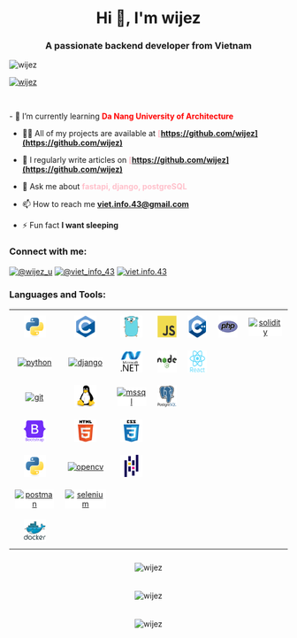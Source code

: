<h1 align="center">Hi 👋, I'm wijez</h1>
<h3 align="center">A passionate backend developer from Vietnam</h3>
<p align="left">
  <img
    src="https://komarev.com/ghpvc/?username=wijez&label=Profile%20views&color=0e75b6&style=flat"
    alt="wijez"
  />
</p>
<p align="left">
  <td style="text-align: center; padding: 10px">
    <a href="https://github.com/ryo-ma/github-profile-trophy"
      ><img
        src="https://github-profile-trophy.vercel.app/?username=wijez"
        alt="wijez"
    /></a>
  </td>
</p>
<p align="left">
  <td style="text-align: center; padding: 10px">
    <a href="https://twitter.com/" target="blank"
      ><img
        src="https://img.shields.io/twitter/follow/?logo=twitter&style=for-the-badge"
        alt=""
    /></a>
  </td>
</p>
- 🌱 I’m currently learning <b style="color: red;">Da Nang University of Architecture</b>

- 👨‍💻 All of my projects are available at <b style="color: pink;">[https://github.com/wijez](https://github.com/wijez)</b>

- 📝 I regularly write articles on <b style="color: pink;">[https://github.com/wijez](https://github.com/wijez)</b>

- 💬 Ask me about <b style="color: pink;">fastapi, django, postgreSQL</b>

- 📫 How to reach me <b style="color: pink;">viet.info.43@gmail.com</b>

- ⚡ Fun fact **I want sleeping**
<h3 align="left">Connect with me:</h3>
<p align="left">
  <a href="https://instagram.com/@wijez_u" target="blank"
    ><img
      align="center"
      src="https://raw.githubusercontent.com/rahuldkjain/github-profile-readme-generator/master/src/images/icons/Social/instagram.svg"
      alt="@wijez_u"
      height="30"
      width="40"
  /></a>
  <a href="https://www.hackerrank.com/@viet_info_43" target="blank"
    ><img
      align="center"
      src="https://raw.githubusercontent.com/rahuldkjain/github-profile-readme-generator/master/src/images/icons/Social/hackerrank.svg"
      alt="@viet_info_43"
      height="30"
      width="40"
  /></a>
  <a href="https://codeforces.com/profile/viet.info.43" target="blank"
    ><img
      align="center"
      src="https://raw.githubusercontent.com/rahuldkjain/github-profile-readme-generator/master/src/images/icons/Social/codeforces.svg"
      alt="viet.info.43"
      height="30"
      width="40"
  /></a>
</p>
<h3 align="left">Languages and Tools:</h3>
<table style="border-collapse: collapse">
  <tr>
    <td style="text-align: center; padding: 10px">
      <a href="https://www.python.org" target="_blank" rel="noreferrer">
        <img
          src="https://raw.githubusercontent.com/devicons/devicon/master/icons/python/python-original.svg"
          alt="python"
          width="40"
          height="40"
          style="background-color: white"
        />
      </a>
    </td>
    <td style="text-align: center; padding: 10px">
      <a href="https://www.cprogramming.com/" target="_blank" rel="noreferrer">
        <img
          src="https://raw.githubusercontent.com/devicons/devicon/master/icons/c/c-original.svg"
          alt="c"
          width="40"
          height="40"
          style="background-color: white"
        />
      </a>
    </td>
    <td style="text-align: center; padding: 10px">
      <a href="https://golang.org" target="_blank" rel="noreferrer">
        <img
          src="https://raw.githubusercontent.com/devicons/devicon/master/icons/go/go-original.svg"
          alt="go"
          width="40"
          height="40"
          style="background-color: white"
        />
      </a>
    </td>
    <td style="text-align: center; padding: 10px">
      <a
        href="https://developer.mozilla.org/en-US/docs/Web/JavaScript"
        target="_blank"
        rel="noreferrer"
      >
        <img
          src="https://raw.githubusercontent.com/devicons/devicon/master/icons/javascript/javascript-original.svg"
          alt="javascript"
          width="40"
          height="40"
          style="background-color: white"
        />
      </a>
    </td>
    <td style="text-align: center; padding: 10px">
      <a href="https://www.w3schools.com/cpp/" target="_blank" rel="noreferrer">
        <img
          src="https://raw.githubusercontent.com/devicons/devicon/master/icons/cplusplus/cplusplus-original.svg"
          alt="cplusplus"
          width="40"
          height="40"
          style="background-color: white"
        />
      </a>
    </td>
    <td style="text-align: center; padding: 10px">
      <a href="https://www.php.net" target="_blank" rel="noreferrer">
        <img
          src="https://raw.githubusercontent.com/devicons/devicon/master/icons/php/php-original.svg"
          alt="php"
          width="40"
          height="40"
          style="background-color: white"
        />
      </a>
    </td>
    <td style="text-align: center; padding: 10px">
      <a href="https://soliditylang.org" target="_blank" rel="noreferrer">
        <img
          src="https://docs.soliditylang.org/en/v0.8.26/_static/img/logo-dark.svg"
          alt="solidity"
          width="40"
          height="40"
          style="background-color: white"
        />
      </a>
    </td>
  </tr>
  <tr>
    <td style="text-align: center; padding: 10px">
      <a href="https://fastapi.tiangolo.com" target="_blank" rel="noreferrer">
        <img
          src="https://th.bing.com/th/id/OIP.BRGj6kGyDLxKr33lVKkUYgHaHa?rs=1&pid=ImgDetMain"
          alt="python"
          width="40"
          height="40"
          style="background-color: white"
        />
      </a>
    </td>
    <td style="text-align: center; padding: 10px">
      <a href="https://www.djangoproject.com/" target="_blank" rel="noreferrer">
        <img
          src="https://cdn.worldvectorlogo.com/logos/django.svg"
          alt="django"
          width="40"
          height="40"
          style="background-color: white"
        />
      </a>
    </td>
    <td style="text-align: center; padding: 10px">
      <a href="https://dotnet.microsoft.com/" target="_blank" rel="noreferrer">
        <img
          src="https://raw.githubusercontent.com/devicons/devicon/master/icons/dot-net/dot-net-original-wordmark.svg"
          alt="dotnet"
          width="40"
          height="40"
          style="background-color: white"
        />
      </a>
    </td>
    <td style="text-align: center; padding: 10px">
      <a href="https://nodejs.org" target="_blank" rel="noreferrer">
        <img
          src="https://raw.githubusercontent.com/devicons/devicon/master/icons/nodejs/nodejs-original-wordmark.svg"
          alt="nodejs"
          width="40"
          height="40"
          style="background-color: white"
        />
      </a>
    </td>
    <td style="text-align: center; padding: 10px">
      <a href="https://reactjs.org/" target="_blank" rel="noreferrer">
        <img
          src="https://raw.githubusercontent.com/devicons/devicon/master/icons/react/react-original-wordmark.svg"
          alt="react"
          width="40"
          height="40"
          style="background-color: white"
        />
      </a>
    </td>
  </tr>
  <tr>
    <td style="text-align: center; padding: 10px">
      <a href="https://git-scm.com/" target="_blank" rel="noreferrer">
        <img
          src="https://www.vectorlogo.zone/logos/git-scm/git-scm-icon.svg"
          alt="git"
          width="40"
          height="40"
          style="background-color: white"
        />
      </a>
    </td>
    <td style="text-align: center; padding: 10px">
      <a href="https://www.linux.org/" target="_blank" rel="noreferrer">
        <img
          src="https://raw.githubusercontent.com/devicons/devicon/master/icons/linux/linux-original.svg"
          alt="linux"
          width="40"
          height="40"
          style="background-color: white"
        />
      </a>
    </td>
    <td style="text-align: center; padding: 10px">
      <a
        href="https://www.microsoft.com/en-us/sql-server"
        target="_blank"
        rel="noreferrer"
      >
        <img
          src="https://www.svgrepo.com/show/303229/microsoft-sql-server-logo.svg"
          alt="mssql"
          width="40"
          height="40"
          style="background-color: white"
        />
      </a>
    </td>
    <td style="text-align: center; padding: 10px">
      <a href="https://www.postgresql.org" target="_blank" rel="noreferrer">
        <img
          src="https://raw.githubusercontent.com/devicons/devicon/master/icons/postgresql/postgresql-original-wordmark.svg"
          alt="postgresql"
          width="40"
          height="40"
          style="background-color: white"
        />
      </a>
    </td>
  </tr>
  <tr>
    <td style="text-align: center; padding: 10px">
      <a href="https://getbootstrap.com" target="_blank" rel="noreferrer">
        <img
          src="https://raw.githubusercontent.com/devicons/devicon/master/icons/bootstrap/bootstrap-plain-wordmark.svg"
          alt="bootstrap"
          width="40"
          height="40"
          style="background-color: white"
          style="background-color: white"
        />
      </a>
    </td>
    <td style="text-align: center; padding: 10px">
      <a href="https://www.w3.org/html/" target="_blank" rel="noreferrer">
        <img
          src="https://raw.githubusercontent.com/devicons/devicon/master/icons/html5/html5-original-wordmark.svg"
          alt="html5"
          width="40"
          height="40"
          style="background-color: white"
        />
      </a>
    </td>
    <td style="text-align: center; padding: 10px">
      <a href="https://www.w3schools.com/css/" target="_blank" rel="noreferrer">
        <img
          src="https://raw.githubusercontent.com/devicons/devicon/master/icons/css3/css3-original-wordmark.svg"
          alt="css3"
          width="40"
          height="40"
          style="background-color: white"
        />
      </a>
    </td>
  </tr>
  <tr>
    <td style="text-align: center; padding: 10px">
      <a href="https://pytorch.org/" target="_blank" rel="noreferrer">
        <img
          src="https://raw.githubusercontent.com/devicons/devicon/master/icons/python/python-original.svg"
          alt="pytorch"
          width="40"
          height="40"
          style="background-color: white"
        />
      </a>
    </td>
    <td style="text-align: center; padding: 10px">
      <a href="https://opencv.org/" target="_blank" rel="noreferrer">
        <img
          src="https://www.vectorlogo.zone/logos/opencv/opencv-icon.svg"
          alt="opencv"
          width="40"
          height="40"
          style="background-color: white"
        />
      </a>
    </td>
    <td style="text-align: center; padding: 10px">
      <a href="https://pandas.pydata.org/" target="_blank" rel="noreferrer">
        <img
          src="https://raw.githubusercontent.com/devicons/devicon/2ae2a900d2f041da66e950e4d48052658d850630/icons/pandas/pandas-original.svg"
          alt="pandas"
          width="40"
          height="40"
          style="background-color: white"
        />
      </a>
    </td>
  </tr>
  <tr>
    <td style="text-align: center; padding: 10px">
      <a href="https://postman.com" target="_blank" rel="noreferrer">
        <img
          src="https://www.vectorlogo.zone/logos/getpostman/getpostman-icon.svg"
          alt="postman"
          width="40"
          height="40"
          style="background-color: white"
        />
      </a>
    </td>
    <td style="text-align: center; padding: 10px">
      <a href="https://www.selenium.dev" target="_blank" rel="noreferrer">
        <img
          src="https://raw.githubusercontent.com/detain/svg-logos/780f25886640cef088af994181646db2f6b1a3f8/svg/selenium-logo.svg"
          alt="selenium"
          width="40"
          height="40"
          style="background-color: white"
        />
      </a>
    </td>
  </tr>
    <tr>
    <td style="text-align: center; padding: 10px">
      <a href="https://www.docker.com/" target="_blank" rel="noreferrer">
        <img
          src="https://raw.githubusercontent.com/devicons/devicon/master/icons/docker/docker-original-wordmark.svg"
          alt="docker"
          width="40"
          height="40"
          style="background-color: white"
        />
      </a>
  </tr>
</table>
<p align="center">
      <img style="width: 300px; text-align: center; margin: 10px auto;"
        src="https://github-readme-stats.vercel.app/api/top-langs?username=wijez&show_icons=true&locale=en&layout=compact"
        alt="wijez"
      />
    </p>
    <p align="center">
      <img style="width: 300px; text-align: center; margin: 10px auto;"
        src="https://github-readme-stats.vercel.app/api?username=wijez&show_icons=true&locale=en"
        alt="wijez"
      />
    </p>
    <p align="center">
      <img  style="width: 300px; text-align: center; margin: 10px auto;"
        src="https://github-readme-streak-stats.herokuapp.com/?user=wijez&"
        alt="wijez"
      />
    </p>
